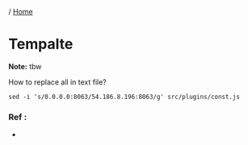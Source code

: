 / [Home](index.md)

# Tempalte

**Note:** tbw



How to replace all in text file?
```
sed -i 's/0.0.0.0:8063/54.186.8.196:8063/g' src/plugins/const.js
```

### Ref :

  * []()
